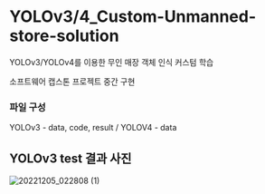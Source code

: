 # YOLOv3/4_Custom-Unmanned-store-solution
YOLOv3/YOLOv4를 이용한 무인 매장 객체 인식 커스텀 학습 

소프트웨어 캡스톤 프로젝트 중간 구현
### 파일 구성
YOLOv3 - data, code, result 
 / YOLOV4 - data

## YOLOv3 test 결과 사진
![20221205_022808 (1)](https://github.com/Soojin-Lee-01/Yolov3-4_Custom-Unmanned-store-solution/assets/87466284/7c491a4d-d6e4-4a05-b956-3705ca6ef500)

